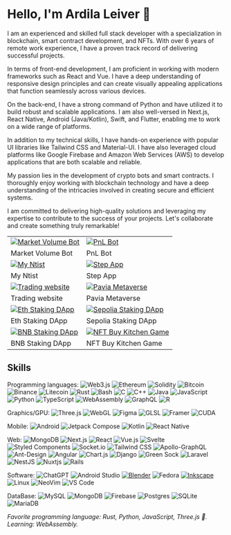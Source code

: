 # Hello, I'm Ardila Leiver :wave:
I am an experienced and skilled full stack developer with a specialization in blockchain, smart contract development, and NFTs. With over 6 years of remote work experience, I have a proven track record of delivering successful projects.

In terms of front-end development, I am proficient in working with modern frameworks such as React and Vue. I have a deep understanding of responsive design principles and can create visually appealing applications that function seamlessly across various devices.

On the back-end, I have a strong command of Python and have utilized it to build robust and scalable applications. I am also well-versed in Next.js, React Native, Android (Java/Kotlin), Swift, and Flutter, enabling me to work on a wide range of platforms.

In addition to my technical skills, I have hands-on experience with popular UI libraries like Tailwind CSS and Material-UI. I have also leveraged cloud platforms like Google Firebase and Amazon Web Services (AWS) to develop applications that are both scalable and reliable.

My passion lies in the development of crypto bots and smart contracts. I thoroughly enjoy working with blockchain technology and have a deep understanding of the intricacies involved in creating secure and efficient systems.

I am committed to delivering high-quality solutions and leveraging my expertise to contribute to the success of your projects. Let's collaborate and create something truly remarkable!
<table>
  <tbody>
    <tr>
      <td>
        <a target="_blank" href="https://github.com/sj19940817/market-volume-sol-bot">
          <img alt="Market Volume Bot" src="./img/projects/market-volume.png" />
        </a>
      </td>
      <td>
        <a target="_blank" href="https://github.com/sj19940817/tg-pnl-bot">
          <img alt="PnL Bot" src="./img/projects/pnl.png" />
        </a>
      </td>
    </tr>
    <tr>
      <td>Market Volume Bot</td>
      <td>PnL Bot</td>
    </tr>
    <tr>
      <td>
        <a target="_blank" href="https://www.myntist.com/">
          <img alt="My Ntist" src="./img/projects/myntist.png" />
        </a>
      </td>
      <td>
        <a target="_blank" href="https://step.app/">
          <img alt="Step App" src="./img/projects/step.png" />
        </a>
      </td>
    </tr>
    <tr>
      <td>My Ntist</td>
      <td>Step App</td>
    </tr>
    <tr>
      <td>
        <a target="_blank" href="https://www.bti.live/trading/">
          <img alt="Trading website" src="./img/projects/trading.png" />
        </a>
      </td>
      <td>
        <a target="_blank" href="https://www.pavia.io/">
          <img alt="Pavia Metaverse" src="./img/projects/metaverse.png" />
        </a>
      </td>
    </tr>
    <tr>
      <td>Trading website</td>
      <td>Pavia Metaverse</td>
    </tr>
    <tr>
      <td>
        <a target="_blank" href="https://stake.0xscans.com/">
          <img alt="Eth Staking DApp" src="./img/projects/staking1.png" />
        </a>
      </td>
      <td>
        <a target="_blank" href="https://staking.partnerai.tech/">
          <img alt="Sepolia Staking DApp" src="./img/projects/staking2.png" />
        </a>
      </td>
    </tr>
    <tr>
      <td>Eth Staking DApp</td>
      <td>Sepolia Staking DApp</td>
    </tr>
    <tr>
      <td>
        <a target="_blank" href="https://main--condescending-galileo-22a5af.netlify.app/">
          <img alt="BNB Staking DApp" src="./img/projects/bnb-staking.png" />
        </a>
      </td>
      <td>
        <a target="_blank" href="https://game-nft-kitchen.vercel.app/">
          <img alt="NFT Buy Kitchen Game" src="./img/projects/nft-game.png" />
        </a>
      </td>
    </tr>
    <tr>
      <td>BNB Staking DApp</td>
      <td>NFT Buy Kitchen Game</td>
    </tr>
  </tbody>
</table>

## Skills

Programming languages:
![Web3.js](https://img.shields.io/badge/web3.js-F16822?style=for-the-badge&logo=web3.js&logoColor=white)
![Ethereum](https://img.shields.io/badge/Ethereum-3C3C3D?style=for-the-badge&logo=Ethereum&logoColor=white)
![Solidity](https://img.shields.io/badge/Solidity-%23363636.svg?style=for-the-badge&logo=solidity&logoColor=white)
![Bitcoin](https://img.shields.io/badge/Bitcoin-000?style=for-the-badge&logo=bitcoin&logoColor=white)
![Binance](https://img.shields.io/badge/Binance-FCD535?style=for-the-badge&logo=binance&logoColor=white)
![Litecoin](https://img.shields.io/badge/Litecoin-A6A9AA?style=for-the-badge&logo=Litecoin&logoColor=white)
![Rust](https://img.shields.io/badge/Rust-000000?logo=rust&logoColor=white&style=for-the-badge)
![Bash](https://img.shields.io/badge/Bash-4EAA25?logo=gnubash&logoColor=white&style=for-the-badge)
![C](https://img.shields.io/badge/C-A8B9CC?logo=c&logoColor=white&style=for-the-badge)
![C++](https://img.shields.io/badge/C++-00599C?logo=cplusplus&logoColor=white&style=for-the-badge)
![Java](https://img.shields.io/badge/Java-F8981D?logo=java&logoColor=white&style=for-the-badge)
![JavaScript](https://img.shields.io/badge/JavaScript-F7DF1E?logo=javascript&logoColor=black&style=for-the-badge)
![Python](https://img.shields.io/badge/Python-3776AB?logo=python&logoColor=white&style=for-the-badge)
![TypeScript](https://img.shields.io/badge/TypeScript-3178C6?logo=typescript&logoColor=white&style=for-the-badge)
![WebAssembly](https://img.shields.io/badge/WebAssembly-654FF0?logo=webassembly&logoColor=white&style=for-the-badge)
![GraphQL](https://img.shields.io/badge/-GraphQL-E10098?style=for-the-badge&logo=graphql&logoColor=white)
![R](https://img.shields.io/badge/r-%23276DC3.svg?style=for-the-badge&logo=r&logoColor=white)

Graphics/GPU:
![Three.js](https://img.shields.io/badge/Three.js-000000?logo=Three.js&logoColor=white&style=for-the-badge)
![WebGL](https://img.shields.io/badge/WebGL-990000?logo=webgl&logoColor=white&style=for-the-badge)
![Figma](https://img.shields.io/badge/figma-%23F24E1E.svg?style=for-the-badge&logo=figma&logoColor=white)
![GLSL](https://img.shields.io/badge/GLSL-5586A4?logo=opengl&logoColor=white&style=for-the-badge)
![Framer](https://img.shields.io/badge/Framer-black?style=for-the-badge&logo=framer&logoColor=blue)
![CUDA](https://img.shields.io/badge/CUDA-76B900?logo=nvidia&logoColor=white&style=for-the-badge)

Mobile:
![Android](https://img.shields.io/badge/Android-3DDC84?logo=android&logoColor=white&style=for-the-badge)
![Jetpack Compose](https://img.shields.io/badge/Jetpack%20Compose-4285F4?logo=jetpackcompose&logoColor=white&style=for-the-badge)
![Kotlin](https://img.shields.io/badge/Kotlin-7F52FF?logo=kotlin&logoColor=white&style=for-the-badge)
![React Native](https://img.shields.io/badge/react_native-%2320232a.svg?style=for-the-badge&logo=react&logoColor=%2361DAFB)

Web:
![MongoDB](https://img.shields.io/badge/MongoDB-47A248?logo=mongodb&logoColor=white&style=for-the-badge)
![Next.js](https://img.shields.io/badge/Next.js-000000?logo=next.js&logoColor=white&style=for-the-badge)
![React](https://img.shields.io/badge/React-61DAFB?logo=react&logoColor=black&style=for-the-badge)
![Vue.js](https://img.shields.io/badge/vuejs-%2335495e.svg?style=for-the-badge&logo=vuedotjs&logoColor=%234FC08D)
![Svelte](https://img.shields.io/badge/svelte-%23f1413d.svg?style=for-the-badge&logo=svelte&logoColor=white)
![Styled Components](https://img.shields.io/badge/styled--components-DB7093?style=for-the-badge&logo=styled-components&logoColor=white)
![Socket.io](https://img.shields.io/badge/Socket.io-black?style=for-the-badge&logo=socket.io&badgeColor=010101)
![Tailwind CSS](https://img.shields.io/badge/Tailwind_CSS-06B6D4?logo=tailwindcss&logoColor=white&style=for-the-badge)
![Apollo-GraphQL](https://img.shields.io/badge/-ApolloGraphQL-311C87?style=for-the-badge&logo=apollo-graphql)
![Ant-Design](https://img.shields.io/badge/-AntDesign-%230170FE?style=for-the-badge&logo=ant-design&logoColor=white)
![Angular](https://img.shields.io/badge/angular-%23DD0031.svg?style=for-the-badge&logo=angular&logoColor=white)
![Chart.js](https://img.shields.io/badge/chart.js-F5788D.svg?style=for-the-badge&logo=chart.js&logoColor=white)
![Django](https://img.shields.io/badge/django-%23092E20.svg?style=for-the-badge&logo=django&logoColor=white)
![Green Sock](https://img.shields.io/badge/green%20sock-88CE02?style=for-the-badge&logo=greensock&logoColor=white)
![Laravel](https://img.shields.io/badge/laravel-%23FF2D20.svg?style=for-the-badge&logo=laravel&logoColor=white)
![NestJS](https://img.shields.io/badge/nestjs-%23E0234E.svg?style=for-the-badge&logo=nestjs&logoColor=white)
![Nuxtjs](https://img.shields.io/badge/Nuxt-002E3B?style=for-the-badge&logo=nuxtdotjs&logoColor=#00DC82)
![Rails](https://img.shields.io/badge/rails-%23CC0000.svg?style=for-the-badge&logo=ruby-on-rails&logoColor=white)

Software:
![ChatGPT](https://img.shields.io/badge/chatGPT-74aa9c?style=for-the-badge&logo=openai&logoColor=white)
![Android Studio](https://img.shields.io/badge/Android%20Studio-3DDC84?logo=androidstudio&logoColor=white&style=for-the-badge)
[![Blender](https://img.shields.io/badge/Blender-F5792A?logo=blender&logoColor=white&style=for-the-badge)](https://blender.org)
![Fedora](https://img.shields.io/badge/Fedora-51A2DA?logo=fedora&logoColor=white&style=for-the-badge)
[![Inkscape](https://img.shields.io/badge/Inkscape-000000?logo=inkscape&logoColor=white&style=for-the-badge)](https://inkscape.org)
![Linux](https://img.shields.io/badge/Linux-FCC624?logo=Linux&logoColor=black&style=for-the-badge)
![NeoVim](https://img.shields.io/badge/NeoVim-57A143?logo=neovim&logoColor=white&style=for-the-badge)
![VS Code](https://img.shields.io/badge/VSCode-007ACC?logo=visualstudiocode&logoColor=white&style=for-the-badge)

DataBase:
![MySQL](https://img.shields.io/badge/mysql-4479A1.svg?style=for-the-badge&logo=mysql&logoColor=white)
![MongoDB](https://img.shields.io/badge/MongoDB-%234ea94b.svg?style=for-the-badge&logo=mongodb&logoColor=white)
![Firebase](https://img.shields.io/badge/firebase-a08021?style=for-the-badge&logo=firebase&logoColor=ffcd34)
![Postgres](https://img.shields.io/badge/postgres-%23316192.svg?style=for-the-badge&logo=postgresql&logoColor=white)
![SQLite](https://img.shields.io/badge/sqlite-%2307405e.svg?style=for-the-badge&logo=sqlite&logoColor=white)
![MariaDB](https://img.shields.io/badge/MariaDB-003545?style=for-the-badge&logo=mariadb&logoColor=white)

_Favorite programming language: Rust, Python, JavaScript, Three.js :crab:._  
_Learning: WebAssembly._  

